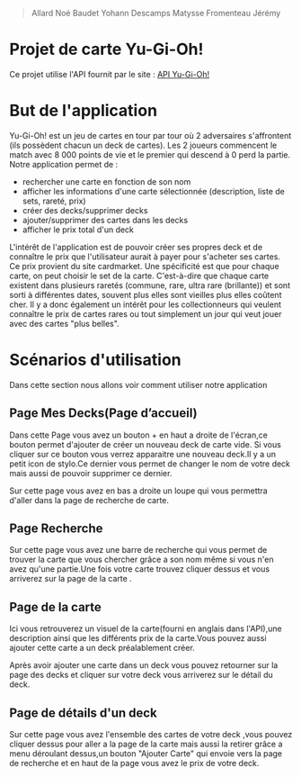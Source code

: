 > Allard Noé 
> Baudet Yohann
> Descamps Matysse
> Fromenteau Jérémy

# Projet de carte Yu-Gi-Oh!

Ce projet utilise l'API fournit par le site :
[API Yu-Gi-Oh!](https://db.ygoprodeck.com/api-guide/)

# But de l'application

Yu-Gi-Oh! est un jeu de cartes en tour par tour où 2 adversaires s'affrontent (ils possèdent chacun
un deck de cartes).
Les 2 joueurs commencent le match avec 8 000 points de vie et le premier qui descend à 0 perd la
partie.
Notre application permet de :
 - rechercher une carte en fonction de son nom
 - afficher les informations d'une carte sélectionnée (description, liste de sets, rareté, prix)
 - créer des decks/supprimer decks
 - ajouter/supprimer des cartes dans les decks
 - afficher le prix total d'un deck

L'intérêt de l'application est de pouvoir créer ses propres deck et de connaître le prix que
l'utilisateur aurait à payer pour s'acheter ses cartes.
Ce prix provient du site cardmarket.
Une spécificité est que pour chaque carte, on peut choisir le set de la carte.
C'est-à-dire que chaque carte existent dans plusieurs raretés
(commune, rare, ultra rare (brillante)) et sont sorti à différentes dates, souvent plus elles sont
vieilles plus elles coûtent cher.
Il y a donc également un intérêt pour les collectionneurs qui veulent connaître le prix de
cartes rares ou tout simplement un jour qui veut jouer avec des cartes "plus belles".

# Scénarios d'utilisation

Dans cette section nous allons voir comment utiliser notre application 

## Page Mes Decks(Page d’accueil)
 Dans cette Page vous avez un bouton + en haut a droite de l'écran,ce bouton permet d'ajouter
de créer un nouveau deck de carte vide.
Si vous cliquer sur ce bouton vous verrez apparaitre une nouveau deck.Il y a un petit icon de
stylo.Ce dernier vous permet de changer le nom de votre deck mais aussi de pouvoir supprimer
ce dernier.
 
 Sur cette page vous avez en bas a droite un loupe qui vous permettra d'aller dans la page 
 de recherche de carte.

## Page Recherche
Sur cette page vous avez une barre de recherche qui vous permet de trouver la carte que vous
chercher grâce a son nom même si vous n'en avez qu'une partie.Une fois votre carte trouvez
cliquer dessus et vous arriverez sur la page de la carte .

## Page de la carte
Ici vous retrouverez un visuel de la carte(fourni en anglais dans l'API),une description ainsi que
les différents prix de la carte.Vous pouvez aussi ajouter cette carte a un deck préalablement créer.

Après avoir ajouter une carte dans un deck vous pouvez retourner sur la page des decks et cliquer
sur votre deck vous arriverez sur le détail du deck.

## Page de détails d'un deck
Sur cette page vous avez l'ensemble des cartes de votre deck ,vous pouvez cliquer dessus pour aller
a la page de la carte mais aussi la retirer grâce a menu déroulant dessus,un bouton "Ajouter Carte"
qui envoie vers la page de recherche et en haut de la page vous avez le prix de votre deck.